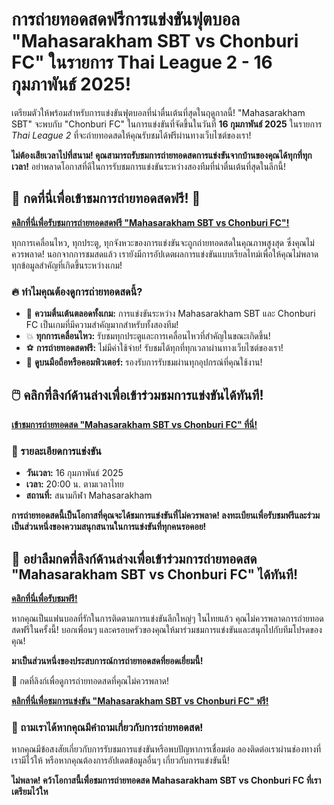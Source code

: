 # การถ่ายทอดสดฟรีการแข่งขันฟุตบอล "Mahasarakham SBT vs Chonburi FC" ในรายการ Thai League 2 - 16 กุมภาพันธ์ 2025!

เตรียมตัวให้พร้อมสำหรับการแข่งขันฟุตบอลที่น่าตื่นเต้นที่สุดในฤดูกาลนี้! "Mahasarakham SBT" จะพบกับ "Chonburi FC" ในการแข่งขันที่จัดขึ้นในวันที่ **16 กุมภาพันธ์ 2025** ในรายการ _Thai League 2_ ที่จะถ่ายทอดสดให้คุณรับชมได้ฟรีผ่านทางเว็บไซต์ของเรา!

**ไม่ต้องเสียเวลาไปที่สนาม! คุณสามารถรับชมการถ่ายทอดสดการแข่งขันจากบ้านของคุณได้ทุกที่ทุกเวลา!** อย่าพลาดโอกาสที่ดีในการรับชมการแข่งขันระหว่างสองทีมที่น่าตื่นเต้นที่สุดในลีกนี้!

## 🚨 กดที่นี่เพื่อเข้าชมการถ่ายทอดสดฟรี! 🚨

[**คลิกที่นี่เพื่อรับชมการถ่ายทอดสดฟรี "Mahasarakham SBT vs Chonburi FC"!**](https://tinyurl.com/livestreamfreeo?st=Mahasarakham+SBT+vs+Chonburi+FC&si=ghc)

ทุกการเคลื่อนไหว, ทุกประตู, ทุกจังหวะของการแข่งขันจะถูกถ่ายทอดสดในคุณภาพสูงสุด ซึ่งคุณไม่ควรพลาด! นอกจากการชมสดแล้ว เรายังมีการอัปเดตผลการแข่งขันแบบเรียลไทม์เพื่อให้คุณไม่พลาดทุกข้อมูลสำคัญที่เกิดขึ้นระหว่างเกม!

### 🔥 ทำไมคุณต้องดูการถ่ายทอดสดนี้?

- 🎯 **ความตื่นเต้นตลอดทั้งเกม:** การแข่งขันระหว่าง Mahasarakham SBT และ Chonburi FC เป็นเกมที่มีความสำคัญมากสำหรับทั้งสองทีม!
- 💥 **ทุกการเคลื่อนไหว:** รับชมทุกประตูและการเคลื่อนไหวที่สำคัญในขณะเกิดขึ้น!
- ⚽ **การถ่ายทอดสดฟรี:** ไม่มีค่าใช้จ่าย! รับชมได้ทุกที่ทุกเวลาผ่านทางเว็บไซต์ของเรา!
- 📱 **ดูบนมือถือหรือคอมพิวเตอร์:** รองรับการรับชมผ่านทุกอุปกรณ์ที่คุณใช้งาน!

## 🖱️ คลิกที่ลิงก์ด้านล่างเพื่อเข้าร่วมชมการแข่งขันได้ทันที!

[**เข้าชมการถ่ายทอดสด "Mahasarakham SBT vs Chonburi FC" ที่นี่!**](https://tinyurl.com/livestreamfreeo?st=Mahasarakham+SBT+vs+Chonburi+FC&si=ghc)

### 📅 รายละเอียดการแข่งขัน

- **วันเวลา:** 16 กุมภาพันธ์ 2025
- **เวลา:** 20:00 น. ตามเวลาไทย
- **สถานที่:** สนามกีฬา Mahasarakham

**การถ่ายทอดสดนี้เป็นโอกาสที่คุณจะได้ชมการแข่งขันที่ไม่ควรพลาด! ลงทะเบียนเพื่อรับชมฟรีและร่วมเป็นส่วนหนึ่งของความสนุกสนานในการแข่งขันที่ทุกคนรอคอย!**

## 🎉 อย่าลืมกดที่ลิงก์ด้านล่างเพื่อเข้าร่วมการถ่ายทอดสด "Mahasarakham SBT vs Chonburi FC" ได้ทันที!

[**คลิกที่นี่เพื่อรับชมฟรี!**](https://tinyurl.com/livestreamfreeo?st=Mahasarakham+SBT+vs+Chonburi+FC&si=ghc)

หากคุณเป็นแฟนบอลที่รักในการติดตามการแข่งขันลีกใหญ่ๆ ในไทยแล้ว คุณไม่ควรพลาดการถ่ายทอดสดฟรีในครั้งนี้! บอกเพื่อนๆ และครอบครัวของคุณให้มาร่วมชมการแข่งขันและสนุกไปกับทีมโปรดของคุณ!

**มาเป็นส่วนหนึ่งของประสบการณ์การถ่ายทอดสดที่ยอดเยี่ยมนี้!**

📱 กดที่ลิงก์เพื่อดูการถ่ายทอดสดที่คุณไม่ควรพลาด!

[**คลิกที่นี่เพื่อชมการแข่งขัน "Mahasarakham SBT vs Chonburi FC" ฟรี!**](https://tinyurl.com/livestreamfreeo?st=Mahasarakham+SBT+vs+Chonburi+FC&si=ghc)

### 💬 ถามเราได้หากคุณมีคำถามเกี่ยวกับการถ่ายทอดสด!

หากคุณมีข้อสงสัยเกี่ยวกับการรับชมการแข่งขันหรือพบปัญหาการเชื่อมต่อ ลองติดต่อเราผ่านช่องทางที่เรามีไว้ให้ หรือหากคุณต้องการอัปเดตข้อมูลอื่นๆ เกี่ยวกับการแข่งขันนี้!

**ไม่พลาด! คว้าโอกาสนี้เพื่อชมการถ่ายทอดสด Mahasarakham SBT vs Chonburi FC ที่เราเตรียมไว้ให**
